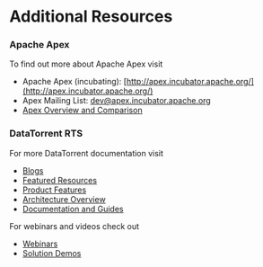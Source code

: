 Additional Resources
================================================================================

### Apache Apex

To find out more about Apache Apex visit

* Apache Apex (incubating): [http://apex.incubator.apache.org/](http://apex.incubator.apache.org/)
* Apex Mailing List: <a href="mailto:dev@apex.incubator.apache.org">dev@apex.incubator.apache.org</a>
* [Apex Overview and Comparison](https://www.datatorrent.com/project-apex/)


### DataTorrent RTS

For more DataTorrent documentation visit

* [Blogs](https://www.datatorrent.com/blog/)
* [Featured Resources](https://www.datatorrent.com/resources/)
* [Product Features](https://www.datatorrent.com/product/datatorrent-rts/)
* [Architecture Overview](https://www.datatorrent.com/product/architecture/)
* [Documentation and Guides](https://www.datatorrent.com/product-documentation/)

For webinars and videos check out

* [Webinars](https://www.datatorrent.com/webinar/)
* [Solution Demos](https://www.datatorrent.com/solution-demos/)
